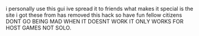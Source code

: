 i personally use this gui ive spread it to friends what makes it special is the site i got these from has removed this hack so have fun fellow citizens DONT GO BEING MAD WHEN IT DOESNT WORK IT ONLY WORKS FOR HOST GAMES NOT SOLO.
